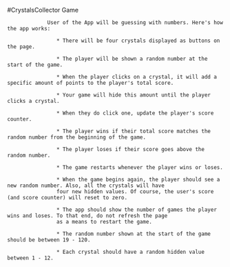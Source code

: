#CrystalsCollector Game                
                 
                 User of the App will be guessing with numbers. Here's how the app works:
                
                    * There will be four crystals displayed as buttons on the page.
                
                    * The player will be shown a random number at the start of the game.
                
                    * When the player clicks on a crystal, it will add a specific amount of points to the player's total score.
                
                    * Your game will hide this amount until the player clicks a crystal.
                    
                    * When they do click one, update the player's score counter.
                
                    * The player wins if their total score matches the random number from the beginning of the game.
                
                    * The player loses if their score goes above the random number.
                
                    * The game restarts whenever the player wins or loses.
                
                    * When the game begins again, the player should see a new random number. Also, all the crystals will have
                    four new hidden values. Of course, the user's score (and score counter) will reset to zero.
                
                    * The app should show the number of games the player wins and loses. To that end, do not refresh the page
                    as a means to restart the game.
                                
                    * The random number shown at the start of the game should be between 19 - 120.
                
                    * Each crystal should have a random hidden value between 1 - 12.
                